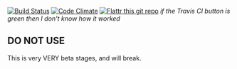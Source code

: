 [![Build Status](https://travis-ci.org/jprice/ansibles.svg)](https://travis-ci.org/jprice/ansibles) [![Code Climate](https://codeclimate.com/github/jprice/ansibles/badges/gpa.svg)](https://codeclimate.com/github/jprice/ansibles) [![Flattr this git repo](http://api.flattr.com/button/flattr-badge-large.png)](https://flattr.com/submit/auto?user_id=jprice&url=https://github.com/jprice/ansibles&title=ansibles&language=&tags=github&category=software) *if the Travis CI button is green then I don't know how it worked*
## DO NOT USE
This is very VERY beta stages, and will break.


